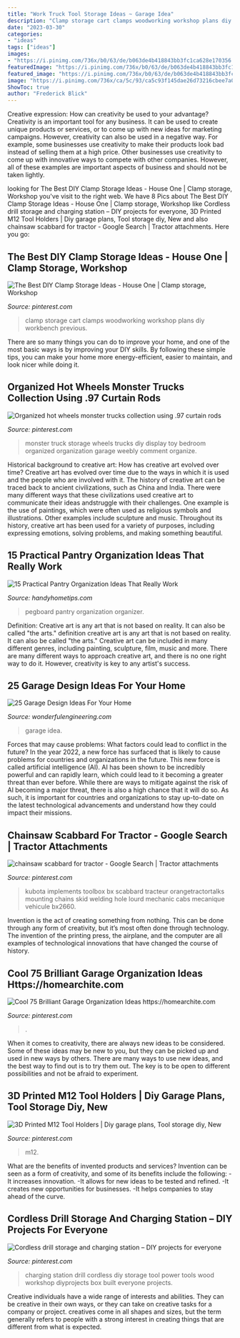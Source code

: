 ```yaml
---
title: "Work Truck Tool Storage Ideas ~ Garage Idea"
description: "Clamp storage cart clamps woodworking workshop plans diy workbench previous"
date: "2023-03-30"
categories:
- "ideas"
tags: ["ideas"]
images:
- "https://i.pinimg.com/736x/b0/63/de/b063de4b418843bb3fc1ca628e170356.jpg"
featuredImage: "https://i.pinimg.com/736x/b0/63/de/b063de4b418843bb3fc1ca628e170356.jpg"
featured_image: "https://i.pinimg.com/736x/b0/63/de/b063de4b418843bb3fc1ca628e170356.jpg"
image: "https://i.pinimg.com/736x/ca/5c/93/ca5c93f145dae26d73216cbee7a07086--monster-truck-storage-diy-monster-truck-cake.jpg"
ShowToc: true
author: "Frederick Blick"
---
```



Creative expression: How can creativity be used to your advantage?
Creativity is an important tool for any business. It can be used to create unique products or services, or to come up with new ideas for marketing campaigns. However, creativity can also be used in a negative way. For example, some businesses use creativity to make their products look bad instead of selling them at a high price. Other businesses use creativity to come up with innovative ways to compete with other companies. However, all of these examples are important aspects of business and should not be taken lightly.

	

		
looking for The Best DIY Clamp Storage Ideas - House One | Clamp storage, Workshop you've visit to the right web. We have 8 Pics about The Best DIY Clamp Storage Ideas - House One | Clamp storage, Workshop like Cordless drill storage and charging station – DIY projects for everyone, 3D Printed M12 Tool Holders | Diy garage plans, Tool storage diy, New and also chainsaw scabbard for tractor - Google Search | Tractor attachments. Here you go:
		
    
## The Best DIY Clamp Storage Ideas - House One | Clamp Storage, Workshop

<img loading=lazy src="https://i.pinimg.com/736x/b0/63/de/b063de4b418843bb3fc1ca628e170356.jpg" onerror="this.onerror=null;this.src='https://tse3.mm.bing.net/th?id=OIP.Pzl5vpHQSygvvfvb4T6EcAHaF7&amp;pid=15.1';" alt="The Best DIY Clamp Storage Ideas - House One | Clamp storage, Workshop">

_Source: pinterest.com_

>clamp storage cart clamps woodworking workshop plans diy workbench previous. 

	

There are so many things you can do to improve your home, and one of the most basic ways is by improving your DIY skills. By following these simple tips, you can make your home more energy-efficient, easier to maintain, and look nicer while doing it.

    
## Organized Hot Wheels Monster Trucks Collection Using .97 Curtain Rods

<img loading=lazy src="https://i.pinimg.com/736x/ca/5c/93/ca5c93f145dae26d73216cbee7a07086--monster-truck-storage-diy-monster-truck-cake.jpg" onerror="this.onerror=null;this.src='https://tse3.mm.bing.net/th?id=OIP.q6MahfzOMOY3UwRoSsBFsgAAAA&amp;pid=15.1';" alt="Organized hot wheels monster trucks collection using .97 curtain rods">

_Source: pinterest.com_

>monster truck storage wheels trucks diy display toy bedroom organized organization garage weebly comment organize. 

	

Historical background to creative art: How has creative art evolved over time?
Creative art has evolved over time due to the ways in which it is used and the people who are involved with it. The history of creative art can be traced back to ancient civilizations, such as China and India. There were many different ways that these civilizations used creative art to communicate their ideas andstruggle with their challenges. One example is the use of paintings, which were often used as religious symbols and illustrations. Other examples include sculpture and music. Throughout its history, creative art has been used for a variety of purposes, including expressing emotions, solving problems, and making something beautiful.

    
## 15 Practical Pantry Organization Ideas That Really Work

<img loading=lazy src="http://handyhometips.com/wp-content/uploads/2017/02/Pegboard-Wall-Organizer.jpg" onerror="this.onerror=null;this.src='https://tse4.mm.bing.net/th?id=OIP.Z5TmjZo3flHAXppN0hLHDAHaLH&amp;pid=15.1';" alt="15 Practical Pantry Organization Ideas That Really Work">

_Source: handyhometips.com_

>pegboard pantry organization organizer. 

	

Definition: Creative art is any art that is not based on reality. It can also be called "the arts."
definition creative art is any art that is not based on reality. It can also be called "the arts." Creative art can be included in many different genres, including painting, sculpture, film, music and more. There are many different ways to approach creative art, and there is no one right way to do it. However, creativity is key to any artist's success.

    
## 25 Garage Design Ideas For Your Home

<img loading=lazy src="https://wonderfulengineering.com/wp-content/uploads/2014/08/25-garage-design-ideas-5.jpg" onerror="this.onerror=null;this.src='https://tse4.mm.bing.net/th?id=OIP.jogtzDqa7lKa1Q7KJxvnQAHaDu&amp;pid=15.1';" alt="25 Garage Design Ideas For Your Home">

_Source: wonderfulengineering.com_

>garage idea. 

	

Forces that may cause problems: What factors could lead to conflict in the future?
In the year 2022, a new force has surfaced that is likely to cause problems for countries and organizations in the future. This new force is called artificial intelligence (AI). AI has been shown to be incredibly powerful and can rapidly learn, which could lead to it becoming a greater threat than ever before. While there are ways to mitigate against the risk of AI becoming a major threat, there is also a high chance that it will do so. As such, it is important for countries and organizations to stay up-to-date on the latest technological advancements and understand how they could impact their missions.

    
## Chainsaw Scabbard For Tractor - Google Search | Tractor Attachments

<img loading=lazy src="https://i.pinimg.com/736x/26/64/56/2664562aa5501009d6d74fcf6b1a11ea.jpg" onerror="this.onerror=null;this.src='https://tse3.mm.bing.net/th?id=OIP.PBcKabv0sKSUXsrl4GBFuQHaJ4&amp;pid=15.1';" alt="chainsaw scabbard for tractor - Google Search | Tractor attachments">

_Source: pinterest.com_

>kubota implements toolbox bx scabbard tracteur orangetractortalks mounting chains skid welding hole lourd mechanic cabs mecanique vehicule bx2660. 

	

Invention is the act of creating something from nothing. This can be done through any form of creativity, but it’s most often done through technology. The invention of the printing press, the airplane, and the computer are all examples of technological innovations that have changed the course of history.

    
## Cool 75 Brilliant Garage Organization Ideas Https://homearchite.com

<img loading=lazy src="https://i.pinimg.com/736x/22/cf/e4/22cfe49037cf23094434d27dc0e043be.jpg" onerror="this.onerror=null;this.src='https://tse3.mm.bing.net/th?id=OIP.VJ8WyH57WsvOTkXVz-ye0QHaHQ&amp;pid=15.1';" alt="Cool 75 Brilliant Garage Organization Ideas https://homearchite.com">

_Source: pinterest.com_

>. 

	

When it comes to creativity, there are always new ideas to be considered. Some of these ideas may be new to you, but they can be picked up and used in new ways by others. There are many ways to use new ideas, and the best way to find out is to try them out. The key is to be open to different possibilities and not be afraid to experiment.

    
## 3D Printed M12 Tool Holders | Diy Garage Plans, Tool Storage Diy, New

<img loading=lazy src="https://i.pinimg.com/736x/38/7b/25/387b25238c4d40234ab54dcb0d29fc5c.jpg" onerror="this.onerror=null;this.src='https://tse4.mm.bing.net/th?id=OIP.otLJRP4_aiBaX2NMSbqkIAHaJ3&amp;pid=15.1';" alt="3D Printed M12 Tool Holders | Diy garage plans, Tool storage diy, New">

_Source: pinterest.com_

>m12. 

	

What are the benefits of invented products and services?
Invention can be seen as a form of creativity, and some of its benefits include the following: 
-It increases innovation. 
-It allows for new ideas to be tested and refined. 
-It creates new opportunities for businesses. 
-It helps companies to stay ahead of the curve.

    
## Cordless Drill Storage And Charging Station – DIY Projects For Everyone

<img loading=lazy src="https://i.pinimg.com/originals/49/6e/a2/496ea277b3aefe45c44e0cdc7887a711.jpg" onerror="this.onerror=null;this.src='https://tse3.mm.bing.net/th?id=OIP.scnznSGK8D2EWIBLj8VXqQHaLH&amp;pid=15.1';" alt="Cordless drill storage and charging station – DIY projects for everyone">

_Source: pinterest.com_

>charging station drill cordless diy storage tool power tools wood workshop diyprojects box built everyone projects. 

	

Creative individuals have a wide range of interests and abilities. They can be creative in their own ways, or they can take on creative tasks for a company or project. creatives come in all shapes and sizes, but the term generally refers to people with a strong interest in creating things that are different from what is expected.

